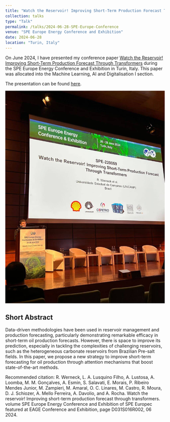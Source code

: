 ```yaml
---
title: "Watch the Reservoir! Improving Short-Term Production Forecast Through Transformers"
collection: talks
type: "Talk"
permalink: /talks/2024-06-28-SPE-Europe-Conference
venue: "SPE Europe Energy Conference and Exhibition"
date: 2024-06-28
location: "Turin, Italy"
---
```


On June 2024, I have presented my conference paper [Watch the Reservoir! Improving Short-Term Production Forecast Through Transformers](/publication/2024-06-01-Watch-the-reservoir-improving-short-term-production-forecast-through-transformers "Conference Paper") during the SPE Europe Energy Conference and Exhibition in Turin, Italy. This paper was allocated into the Machine Learning, AI and Digitalisation I section.

The presentation can be found [here](/files/werneck2024watch-slides.pdf).

![Alt text](/images/SPE-2024.jpg "Photo of me presenting my paper")

Short Abstract
---

Data-driven methodologies have been used in reservoir management and production forecasting, particularly demonstrating remarkable efficacy in short-term oil production forecasts. However, there is space to improve its prediction, especially in tackling the complexities of challenging reservoirs, such as the heterogeneous carbonate reservoirs from Brazilian Pre-salt fields. In this paper, we propose a new strategy to improve short-term forecasting for oil production through attention mechanisms that boost state-of-the-art methods.

Recommended citation: R. Werneck, L. A. Lusquino Filho, A. Lustosa, A. Loomba, M. M. Gonçalves, A. Esmin, S. Salavati, E. Morais, P. Ribeiro Mendes Junior, M. Zampieri, M. Amaral, O. C. Linares, M. Castro, R. Moura, D. J. Schiozer, A. Mello Ferreira, A. Davolio, and A. Rocha. Watch the reservoir! Improving short-term production forecast through transformers. volume SPE Europe Energy Conference and Exhibition of SPE Europec featured at EAGE Conference and Exhibition, page D031S016R002, 06 2024.